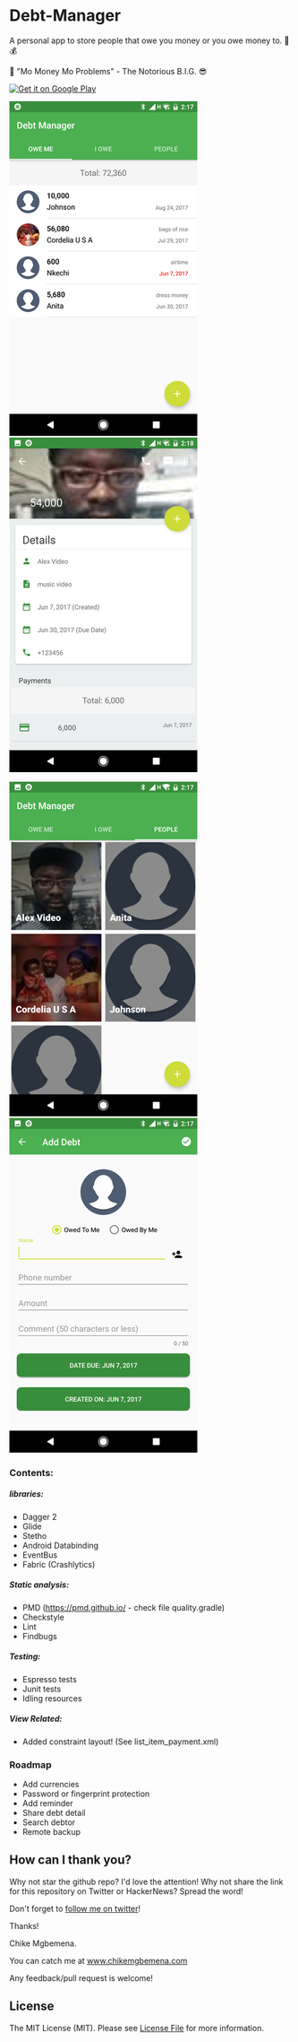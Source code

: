 # Debt-Manager
A personal app to store people that owe you money or you owe money to. :notebook: :moneybag:

:musical_note: "Mo Money Mo Problems" - The Notorious B.I.G. :sunglasses:

[![Get it on Google Play](http://i.imgur.com/7sq06lr.png)](https://play.google.com/store/apps/details?id=com.chikeandroid.debtmanager) 

![alt text](screenshots/screenshot1.png "I owe screen list") ![alt text](screenshots/screenshot4.png "Debt detail")

![alt text](screenshots/screenshot2.png "People screen") ![alt text](screenshots/screenshot3.png "Add debt screen")

### Contents:

##### libraries:
* Dagger 2 
* Glide
* Stetho
* Android Databinding 
* EventBus 
* Fabric (Crashlytics)

##### Static analysis:
* PMD (https://pmd.github.io/ - check file quality.gradle)
* Checkstyle
* Lint
* Findbugs

##### Testing:
* Espresso tests
* Junit tests
* Idling resources

##### View Related:
* Added constraint layout! (See list_item_payment.xml)

### Roadmap
 * Add currencies 
 * Password or fingerprint protection 
 * Add reminder 
 * Share debt detail
 * Search debtor
 * Remote backup 

## How can I thank you?

Why not star the github repo? I'd love the attention! Why not share the link for this repository on Twitter or HackerNews? Spread the word!

Don't forget to [follow me on twitter](https://twitter.com/chk01010)!

Thanks!

Chike Mgbemena.

You can catch me at www.chikemgbemena.com

Any feedback/pull request is welcome!

## License

The MIT License (MIT). Please see [License File](LICENSE) for more information.
